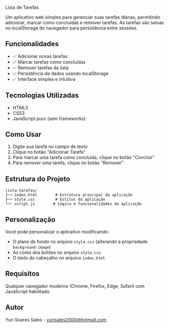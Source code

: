Lista de Tarefas

Um aplicativo web simples para gerenciar suas tarefas diárias, permitindo adicionar, marcar como concluídas e remover tarefas. As tarefas são salvas no localStorage do navegador para persistência entre sessões.

## Funcionalidades

- ✅ Adicionar novas tarefas
- ✅ Marcar tarefas como concluídas
- ✅ Remover tarefas da lista
- ✅ Persistência de dados usando localStorage
- ✅ Interface simples e intuitiva

## Tecnologias Utilizadas

- HTML5
- CSS3
- JavaScript puro (sem frameworks)

## Como Usar

1. Digite sua tarefa no campo de texto
2. Clique no botão "Adicionar Tarefa"
3. Para marcar uma tarefa como concluída, clique no botão "Concluir"
4. Para remover uma tarefa, clique no botão "Remover"

## Estrutura do Projeto

```
lista-tarefas/
├── index.html        # Estrutura principal da aplicação
├── style.css         # Estilos da aplicação
└── script.js        # Lógica e funcionalidades da aplicação
```

## Personalização

Você pode personalizar o aplicativo modificando:

- O plano de fundo no arquivo `style.css` (alterando a propriedade `background-image`)
- As cores dos botões no arquivo `style.css`
- O texto do cabeçalho no arquivo `index.html`

## Requisitos

Qualquer navegador moderno (Chrome, Firefox, Edge, Safari) com JavaScript habilitado.

## Autor

Yuri Soares Sales - yurisales2000@hotmail.com

